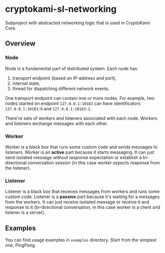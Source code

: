 # cryptokami-sl-networking

Subproject with abstracted networking logic that is used in CryptoKami Core.

## Overview

### Node

Node is a fundamental part of distributed system. Each node has:

1. transport endpoint (based on IP-address and port),
2. internal state,
3. thread for dispatching different network events.

One transport endpoint can contain one or more nodes. For example, two nodes started on endpoint `127.0.0.1:10183` can have identificators `127.0.0.1:10183:0` and `127.0.0.1:10183:1`.

There're sets of workers and listeners associated with each node. Workers and listeners exchange messages with each other.

### Worker

Worker is a black box that runs some custom code and sends messages to listeners. Worker is an **active** part because it starts messaging. It can just send isolated message without response expectation or establish a bi-directional conversation session (in this case worker expects response from the listener).

### Listener

Listener is a black box that receives messages from workers and runs some custom code. Listener is a **passive** part because it's waiting for a messages from the workers. It can just receive isolated message or receive it and response to it (bi-directional conversation, in this case worker is a client and listener is a server).

## Examples

You can find usage examples in `examples` directory. Start from the simplest one, PingPong.
